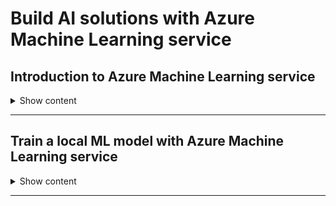 # Build AI solutions with Azure Machine Learning service

## Introduction to Azure Machine Learning service

<details>
<summary> 
Show content
</summary>
<p>

### Learning Objectives

* Learn the difference between Azure Machine Learning Studio and Azure Machine Learning service
* See how Azure Machine Learning service fits into the data science process
* Learn the concepts related to an Azure Machine Learning service experiment
* Explore the Azure Machine Learning service pipeline
* Train a model using Azure Machine Learning service

### Azure Machine Learning Service within a data science process

Environment Set Up -> Data Preparation -> Experimentation -> Deployment

* **Environment setup**: First step is creating a **Workspace**, where you store your ML work. An **Experiment** is created within the workspace to store information about runs for your model. You can have multiple experiments in one workspace. You can interact with the environment with different IDEs such as PyCharm or Azure Notebooks.
* **Data Preparation**: explore, analyze and visualize the sources. You can use any tool. Azure provides the following SDK `Azureml.dataprep`.
* **Experimentation**: Iterative process of training and testing. With AMLS you can run the model in Azure containers. You need to create and configure a computer target object used to provision computer resources.
* **Deployment**: Create a Docker image that will get deployed to Azure Container Instances (you could also choose AKS, Azure IoT or FPGA).

### Create a machine learning experiment

![img](../assets/img/key-components-ml-workspace.png)

* **Workspace**: top-level resource in AMLS where you build and deploy your models. With a registered model and scoring scripts you can create an image for deployment. It stores experiment objects which save computer targets, track runs, logs, metrics and outputs.
* **Image**: it has three key components:
    1. A model and scoring script or application
    1. An environment file that declares the dependencies.
    1. A configuration file with the necessary resources to execute the model.
* **Datastore**: Abstraction over an Azure Storage account. Each workspace has a default one, but you could add Blob or File storage containers.
* **Pipeline**: Tool to create and manage workflows during a ds process. Each step can run unattended in different computer targets, which makes it easier to allocate resources.
* **Computer target**: Resource to run a training model or to host service deployment. It is attached to a workspace.
* **Deployed Web service**: You can choose between ACI, AKS or FPGA. With the model, script and image files you can create a Web service.
* **IoT module**: It is a Docker container and has the same needs as a Web Service. It enables to monitor a hosting device.

### Creating a pipeline

Some features or Azure ML pipelines are:
* Schedule tasks and executions,
* You can allocate different computer targets for different steps and coordinate multiple pipelines,
* You can reuse pipeline scripts and customize them,
* You can record and manage input, output, intermediate tasks and data.

### Knowledge Check

1. The Azure Machine Learning service SDK is which of the following?

* A visual machine learning development portal.
* A Python package containing functions to use the Azure ML service.
* A special type of Azure virtual machine.

    <details>
    <summary> 
    Answer
    </summary>
    <p>
    The modules provided by the Azure ML SDK provide the functions you need to work with the service in Python.
    </p>
    </details>

1. Which of the following is the underlying technology of the Azure Machine Learning service?

* Spark
* Hadoop
* Containerization including Docker and Kubernetes

    <details>
    <summary> 
    Answer
    </summary>
    <p>
    Containerization is a key technology used by the Azure ML service.
    </p>
    </details>

1. Which of the following is not a component of an Azure Machine Learning service workspace image?

* An R package
* An environment file that declares dependencies that are needed by the model, scoring script or application.
* A model scoring script

    <details>
    <summary> 
    Answer
    </summary>
    <p>
    R packages are not part of an Azure Machine Learning service workspace image.
    </p>
    </details>

</p>
</details>

---

## Train a local ML model with Azure Machine Learning service

<details>
<summary> 
Show content
</summary>
<p>

### Learning Objectives


* Create a simple logistic model to recognize numbers in images from the MNIST dataset
* Create a series of kNN models to find the one with the highest accuracy
* Create an Azure Machine Learning experiment
* Train a model by using the Azure Machine Learning service
* Submit the model, monitor the run, and retrieve the results

> As this is a rather practical module, you can refer to the labs notebooks or directly to Azure's docs.

### What is HyperDrive

HyperDrive is a built-in service that automatically launches multiple experiments in parallel each with different parameter configurations. Azure Machine Learning then automatically finds the configuration that results in the best performance measured by the metric you choose. The service will terminate poorly performing training runs to minimize compute resources usage.


### Knowledge Check

1. An Experiment contains which of the following?

* A composition of a series of runs
* A Docker image
* The data used for model training


    <details>
    <summary> 
    Answer
    </summary>
    <p>
    A composition of a series of runs: Azure ML Studio provides a visual drag and drop machine learning development portal but that is a separate offering.
    </p>
    </details>


1. A run refers to which of the following?

* Python code for a specific task such as training a model or tuning hyperparameters. Run does the job of logging metrics and uploading the results to Azure platform.
* A set of containers managed by Kubertes to run your models.
* A Spark cluster.



    <details>
    <summary> 
    Answer
    </summary>
    <p>
    Python code for a specific task such as training a model or tuning hyperparameters. Run does the job of logging metrics and uploading the results to Azure platform. 
    </p>
    </details>


1. A hyperparameter is which of the following?

* A model parameter that cannot be learned by the model training process.
* A model feature derived from the source data.
* A parameter that automatically and frequently changes value during a single model training run.



    <details>
    <summary> 
    Answer
    </summary>
    <p>
    Hyperparameters control how the model training executes and must be set before model training.
    </p>
    </details>


1. Before you can train and run experiments in your code, you must do which of the following?

* Create a virtual machine
* Log out of the Azure portal
* Write a model scoring script


    <details>
    <summary> 
    Answer
    </summary>
    <p>
    Your Python script needs to connect to the Azure ML workspace before you can train and run experiments.
    </p>
    </details>


1. Which of the following is a technique for determining hyperparameter values?

* grid searching
* Bayesian sampling
* hyper searching



    <details>
    <summary> 
    Answer
    </summary>
    <p>
    Grid searching is often used by data scientists to find the best hyperparamter value.
    </p>
    </details>


</p>
</details>

---